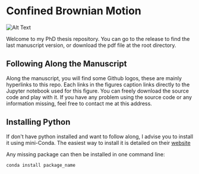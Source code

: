 # Confined Brownian Motion

![Alt Text](https://i.ibb.co/Yp7QDVm/RENDU-16-10-MAX.png)

Welcome to my PhD thesis repository. You can go to the release to find the last manuscript version, or download the pdf file at the root directory.

## Following Along the Manuscript
Along the manuscript, you will find some Github logos, these are mainly hyperlinks to this repo. Each links in the figures caption links directly to the Jupyter notebook used for this figure. You can freely download the source code and play with it. If you have any problem using the source code or any information missing, feel free to contact me at this address.

## Installing Python

If don't have python installed and want to follow along, I advise you to install it using mini-Conda.
The easiest way to install it is detailed on their [website](https://conda.io/projects/conda/en/latest/user-guide/install/index.html)

Any missing package can then be installed in one command line:

```
conda install package_name
```




